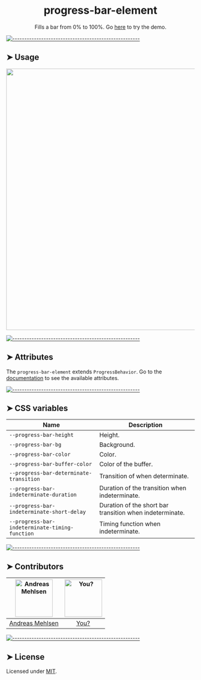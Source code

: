 <h1 align="center">progress-bar-element</h1>
<p align="center">Fills a bar from 0% to 100%. Go <a href="https://weightless.dev/elements/progress-bar">here</a> to try the demo.</p>


[![-----------------------------------------------------](https://raw.githubusercontent.com/andreasbm/readme/master/assets/lines/colored.png)](#usage)

## ➤ Usage

<a href="https://weightless.dev/elements/progress-bar" align="center">
  <img src="https://raw.githubusercontent.com/andreasbm/elements/master/screenshots/progress-bar-element.png?token=AF-iBfAIx-CJ8LWZEMLgTkOsTWpyCMEWks5chEprwA%3D%3D" width="700" />
</a>


[![-----------------------------------------------------](https://raw.githubusercontent.com/andreasbm/readme/master/assets/lines/colored.png)](#attributes)

## ➤ Attributes

The `progress-bar-element` extends `ProgressBehavior`. Go to the [documentation](/src/lib/behavior/progress) to see the available attributes.


[![-----------------------------------------------------](https://raw.githubusercontent.com/andreasbm/readme/master/assets/lines/colored.png)](#css-variables)

## ➤ CSS variables

| Name | Description |
| ------- | ------- |
| `--progress-bar-height` | Height. |
| `--progress-bar-bg` | Background. |
| `--progress-bar-color` | Color. |
| `--progress-bar-buffer-color` | Color of the buffer. |
| `--progress-bar-determinate-transition` | Transition of when determinate. |
| `--progress-bar-indeterminate-duration` | Duration of the transition when indeterminate. |
| `--progress-bar-indeterminate-short-delay` | Duration of the short bar transition when indeterminate. |
| `--progress-bar-indeterminate-timing-function` | Timing function when indeterminate. |


[![-----------------------------------------------------](https://raw.githubusercontent.com/andreasbm/readme/master/assets/lines/colored.png)](#contributors)

## ➤ Contributors
	
|[<img alt="Andreas Mehlsen" src="https://avatars1.githubusercontent.com/u/6267397?s=460&v=4" width="100">](https://twitter.com/andreasmehlsen) | [<img alt="You?" src="https://joeschmoe.io/api/v1/random" width="100">](https://github.com/andreasbm/weightless/blob/master/CONTRIBUTING.md)|
|:---: | :---:|
|[Andreas Mehlsen](https://twitter.com/andreasmehlsen) | [You?](https://github.com/andreasbm/weightless/blob/master/CONTRIBUTING.md)|

[![-----------------------------------------------------](https://raw.githubusercontent.com/andreasbm/readme/master/assets/lines/colored.png)](#license)

## ➤ License
	
Licensed under [MIT](https://opensource.org/licenses/MIT).